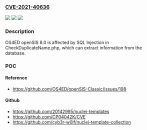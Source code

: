 ### [CVE-2021-40636](https://cve.mitre.org/cgi-bin/cvename.cgi?name=CVE-2021-40636)
![](https://img.shields.io/static/v1?label=Product&message=n%2Fa&color=blue)
![](https://img.shields.io/static/v1?label=Version&message=n%2Fa&color=blue)
![](https://img.shields.io/static/v1?label=Vulnerability&message=n%2Fa&color=brighgreen)

### Description

OS4ED openSIS 8.0 is affected by SQL Injection in CheckDuplicateName.php, which can extract information from the database.

### POC

#### Reference
- https://github.com/OS4ED/openSIS-Classic/issues/198

#### Github
- https://github.com/20142995/nuclei-templates
- https://github.com/CP04042K/CVE
- https://github.com/cyb3r-w0lf/nuclei-template-collection

